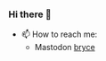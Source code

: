 ### Hi there 👋

- 📫 How to reach me:
  - Mastodon <a rel="me" href="https://techhub.social/@bryce">bryce</a>
